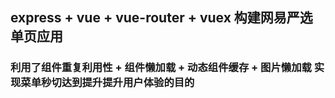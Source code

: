## express + vue + vue-router + vuex 构建网易严选单页应用
### 利用了组件重复利用性 + 组件懒加载 + 动态组件缓存 + 图片懒加载 实现菜单秒切达到提升提升用户体验的目的